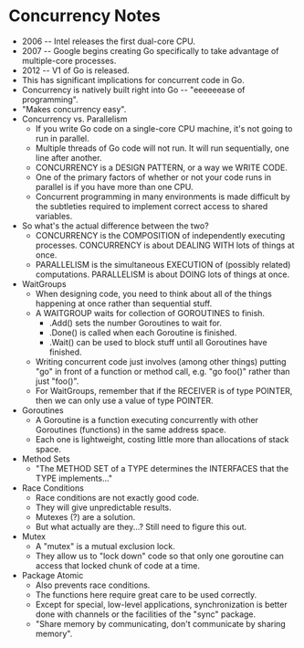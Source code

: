 # Concurrency Notes

- 2006 -- Intel releases the first dual-core CPU.
- 2007 -- Google begins creating Go specifically to take advantage of multiple-core processes.
- 2012 -- V1 of Go is released.
- This has significant implications for concurrent code in Go.
- Concurrency is natively built right into Go -- "eeeeeease of programming".
- "Makes concurrency easy".
- Concurrency vs. Parallelism
  - If you write Go code on a single-core CPU machine, it's not going to run in parallel.
  - Multiple threads of Go code will not run. It will run sequentially, one line after another.
  - CONCURRENCY is a DESIGN PATTERN, or a way we WRITE CODE.
  - One of the primary factors of whether or not your code runs in parallel is if you have more than one CPU.
  - Concurrent programming in many environments is made difficult by the subtleties required to implement correct access to shared variables.
- So what's the actual difference between the two?
  - CONCURRENCY is the COMPOSITION of independently executing processes. CONCURRENCY is about DEALING WITH lots of things at once.
  - PARALLELISM is the simultaneous EXECUTION of (possibly related) computations. PARALLELISM is about DOING lots of things at once.
- WaitGroups
  - When designing code, you need to think about all of the things happening at once rather than sequential stuff.
  - A WAITGROUP waits for collection of GOROUTINES to finish.
    - .Add() sets the number Goroutines to wait for.
    - .Done() is called when each Goroutine is finished.
    - .Wait() can be used to block stuff until all Goroutines have finished.
  - Writing concurrent code just involves (among other things) putting "go" in front of a function or method call, e.g. "go foo()" rather than just "foo()".
  - For WaitGroups, remember that if the RECEIVER is of type POINTER, then we can only use a value of type POINTER.
- Goroutines
  - A Goroutine is a function executing concurrently with other Goroutines (functions) in the same address space.
  - Each one is lightweight, costing little more than allocations of stack space.
- Method Sets
  - "The METHOD SET of a TYPE determines the INTERFACES that the TYPE implements..."
- Race Conditions
  - Race conditions are not exactly good code.
  - They will give unpredictable results.
  - Mutexes (?) are a solution.
  - But what actually are they...? Still need to figure this out.
- Mutex
  - A "mutex" is a mutual exclusion lock.
  - They allow us to "lock down" code so that only one goroutine can access that locked chunk of code at a time.
- Package Atomic
  - Also prevents race conditions.
  - The functions here require great care to be used correctly.
  - Except for special, low-level applications, synchronization is better done with channels or the facilities of the "sync" package.
  - "Share memory by communicating, don't communicate by sharing memory".

